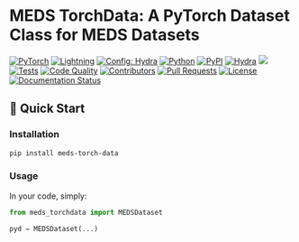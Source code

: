 # MEDS TorchData: A PyTorch Dataset Class for MEDS Datasets

<a href="https://pytorch.org/get-started/locally/"><img alt="PyTorch" src="https://img.shields.io/badge/PyTorch-ee4c2c?logo=pytorch&logoColor=white"></a>
<a href="https://pytorchlightning.ai/"><img alt="Lightning" src="https://img.shields.io/badge/-Lightning-792ee5?logo=pytorchlightning&logoColor=white"></a>
<a href="https://hydra.cc/"><img alt="Config: Hydra" src="https://img.shields.io/badge/Config-Hydra-89b8cd"></a>
<a href="https://www.python.org/downloads/release/python-3100/"><img alt="Python" src="https://img.shields.io/badge/-Python_3.11+-blue?logo=python&logoColor=white"></a>
<a href="https://pypi.org/project/meds-torch-data/"><img alt="PyPI" src="https://img.shields.io/badge/PyPI-v0.0.1a1-blue?logoColor=blue"></a>
<a href="https://hydra.cc/"><img alt="Hydra" src="https://img.shields.io/badge/Config-Hydra_1.3-89b8cd"></a>
<a href="https://codecov.io/github/mmcdermott/meds-torch-data"><img src="https://codecov.io/github/mmcdermott/meds-torch-data/graph/badge.svg?token=BV119L5JQJ"/></a>
<a href="https://github.com/mmcdermott/meds-torch-data/actions/workflows/tests.yaml"><img alt="Tests" src="https://github.com/mmcdermott/meds-torch-data/actions/workflows/tests.yaml/badge.svg"></a>
<a href="https://github.com/mmcdermott/meds-torch-data/actions/workflows/code-quality-main.yaml"><img alt="Code Quality" src="https://github.com/mmcdermott/meds-torch-data/actions/workflows/code-quality-main.yaml/badge.svg"></a>
<a href="https://github.com/mmcdermott/meds-torch-data/graphs/contributors"><img alt="Contributors" src="https://img.shields.io/github/contributors/oufattole/meds-torch.svg"></a>
<a href="https://github.com/mmcdermott/meds-torch-data/pulls"><img alt="Pull Requests" src="https://img.shields.io/badge/PRs-welcome-brightgreen.svg"></a>
<a href="https://github.com/mmcdermott/meds-torch-data#license"><img alt="License" src="https://img.shields.io/badge/License-MIT-green.svg?labelColor=gray"></a>
<a href='https://meds-torch.readthedocs.io/en/latest/?badge=latest'><img src='https://readthedocs.org/projects/meds-torch/badge/?version=latest' alt='Documentation Status' /></a>

## 🚀 Quick Start

### Installation

```bash
pip install meds-torch-data
```

### Usage
In your code, simply:

```python
from meds_torchdata import MEDSDataset

pyd = MEDSDataset(...)
```
